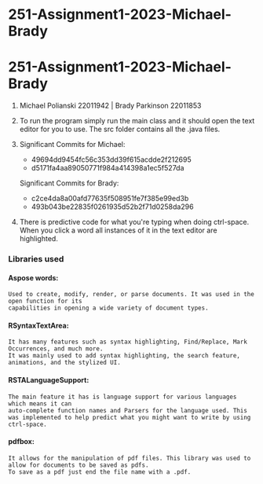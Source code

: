 # 251-Assignment1-2023-Michael-Brady
# 251-Assignment1-2023-Michael-Brady
1. Michael Polianski 22011942 | Brady Parkinson 22011853
2. To run the program simply run the main class and it should open the text editor for you to use. The src folder contains all the .java files.
3.  Significant Commits for Michael:
    - 49694dd9454fc56c353dd39f615acdde2f212695
    - d5171fa4aa89050771f984a414398a1ec5f527da

    Significant Commits for Brady:
    - c2ce4da8a00afd77635f508951fe7f385e99ed3b
    - 493b043be22835f0261935d52b2f71d0258da296
4. There is predictive code for what you're typing when doing ctrl-space. When you click a word all instances of it in the text editor are highlighted.

### Libraries used
#### Aspose words:
    Used to create, modify, render, or parse documents. It was used in the open function for its 
    capabilities in opening a wide variety of document types.
#### RSyntaxTextArea:
    It has many features such as syntax highlighting, Find/Replace, Mark Occurrences, and much more. 
    It was mainly used to add syntax highlighting, the search feature, animations, and the stylized UI.
#### RSTALanguageSupport:
    The main feature it has is language support for various languages which means it can 
    auto-complete function names and Parsers for the language used. This was implemented to help predict what you might want to write by using ctrl-space.
#### pdfbox:
    It allows for the manipulation of pdf files. This library was used to allow for documents to be saved as pdfs. 
    To save as a pdf just end the file name with a .pdf.
